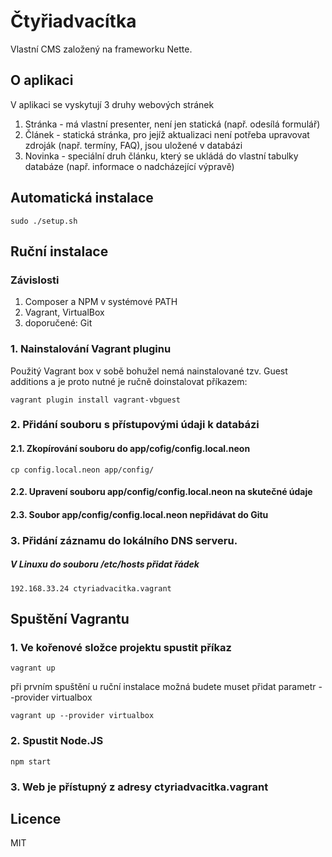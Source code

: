 # Čtyřiadvacítka
Vlastní CMS založený na frameworku Nette.   
## O aplikaci   
V aplikaci se vyskytují 3 druhy webových stránek   
1. Stránka - má vlastní presenter, není jen statická (např. odesílá formulář)   
2. Článek - statická stránka, pro jejíž aktualizaci není potřeba upravovat zdroják (např. termíny, FAQ),
   jsou uložené v databázi
3. Novinka - speciální druh článku, který se ukládá do vlastní tabulky databáze (např. informace o nadcházející
   výpravě)   

## Automatická instalace
    sudo ./setup.sh
## Ruční instalace

### Závislosti
1. Composer a NPM v systémové PATH
2. Vagrant, VirtualBox
3. doporučené: Git
### 1. Nainstalování Vagrant pluginu   
Použitý Vagrant box v sobě bohužel nemá nainstalované tzv. Guest additions a je proto nutné je ručně
doinstalovat příkazem:
   
    vagrant plugin install vagrant-vbguest   

### 2. Přidání souboru s přístupovými údaji k databázi   
#### 2.1. Zkopírování souboru do app/cofig/config.local.neon   
    cp config.local.neon app/config/   
#### 2.2. Upravení souboru app/config/config.local.neon na skutečné údaje   
#### 2.3. Soubor app/config/config.local.neon nepřidávat do Gitu
### 3. Přidání záznamu do lokálního DNS serveru.   
##### V Linuxu do souboru /etc/hosts přidat řádek   
    192.168.33.24 ctyriadvacitka.vagrant   

## Spuštění Vagrantu
### 1. Ve kořenové složce projektu spustit příkaz   
    vagrant up   
při prvním spuštění u ruční instalace možná budete muset přidat parametr --provider virtualbox    

    vagrant up --provider virtualbox    
### 2. Spustit Node.JS   
    npm start
    
### 3. Web je přístupný z adresy ctyriadvacitka.vagrant

## Licence

MIT

